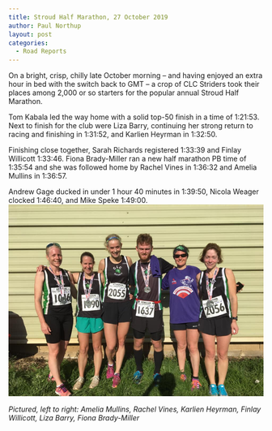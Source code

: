 ```yaml
---
title: Stroud Half Marathon, 27 October 2019
author: Paul Northup
layout: post
categories:
  - Road Reports
---
```


On a bright, crisp, chilly late October morning – and having enjoyed an extra hour in bed with the switch back to GMT – a crop of CLC Striders took their places among 2,000 or so starters for the popular annual Stroud Half Marathon.

Tom Kabala led the way home with a solid top-50 finish in a time of 1:21:53. Next to finish for the club were Liza Barry, continuing her strong return to racing and finishing in 1:31:52, and Karlien Heyrman in 1:32:50.

Finishing close together, Sarah Richards registered 1:33:39 and Finlay Willicott 1:33:46. Fiona Brady-Miller ran a new half marathon PB time of 1:35:54 and she was followed home by Rachel Vines in 1:36:32 and Amelia Mullins in 1:36:57.

Andrew Gage ducked in under 1 hour 40 minutes in 1:39:50, Nicola Weager clocked 1:46:40, and Mike Speke 1:49:00.
<img src="/images/2019/10/74452639_10220658545478905_1894733786227146752_n.jpg" alt="Pictured, left to right: Amelia Mullins, Rachel Vines, Karlien Heyrman, Finlay Willicott, Liza Barry, Fiona Brady-Miller" /> 

_Pictured, left to right: Amelia Mullins, Rachel Vines, Karlien Heyrman, Finlay Willicott, Liza Barry, Fiona Brady-Miller_
